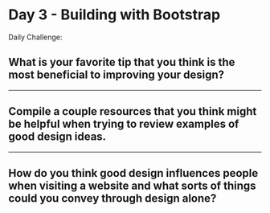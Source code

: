 # Day 3 - Building with Bootstrap
Daily Challenge:

## What is your favorite tip that you think is the most beneficial to improving your design?

---

## Compile a couple resources that you think might be helpful when trying to review examples of good design ideas.

---

## How do you think good design influences people when visiting a website and what sorts of things could you convey through design alone?